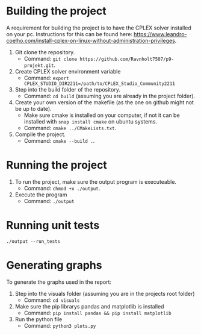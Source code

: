 # Building the project
A requirement for building the project is to have the CPLEX solver installed on your pc. Instructions for this can be found here: https://www.leandro-coelho.com/install-cplex-on-linux-without-administration-privileges.

1. Git clone the repository.
    - Command: ```git clone https://github.com/Ravnholt7507/p9-projekt.git```.
2. Create CPLEX solver environment variable
    - Command: ```export CPLEX_STUDIO_DIR2211=/path/to/CPLEX_Studio_Community2211```
2. Step into the build folder of the repository.
    - Command: ```cd build``` (assuming you are already in the project folder).
3. Create your own version of the makefile (as the one on github might not be up to date).
    - Make sure cmake is installed on your computer, if not it can be installed with ```snap install cmake``` on ubuntu systems.
    - Command: ```cmake ../CMakeLists.txt```.
4. Compile the project. 
    - Command: ```cmake --build .```.

# Running the project
1. To run the project, make sure the output program is executeable.
    - Command: ```chmod +x ./output```.
2. Execute the program
    - Command: ```./output```

# Running unit tests
```./output --run_tests``` 

# Generating graphs
To generate the graphs used in the report:
1. Step into the visuals folder (assuming you are in the projects root folder)
    - Command: ```cd visuals``` 
2. Make sure the pip librarys pandas and matplotlib is installed
    - Command: ```pip install pandas && pip install matplotlib```
3. Run the python file
    - Command: ```python3 plots.py```
